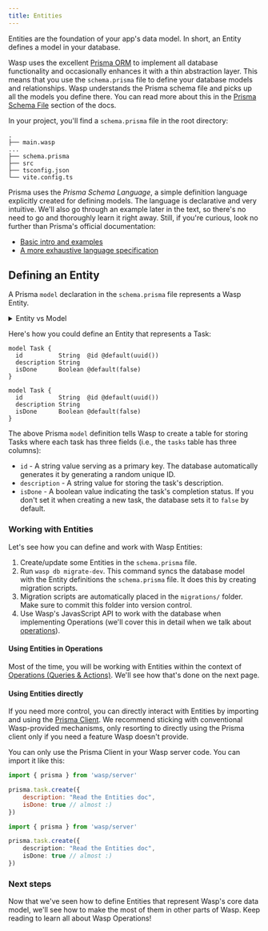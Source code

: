 ```yaml
---
title: Entities
---
```


Entities are the foundation of your app's data model. In short, an Entity defines a model in your database.

Wasp uses the excellent [Prisma ORM](https://www.prisma.io/) to implement all database functionality and occasionally enhances it with a thin abstraction layer. This means that you use the `schema.prisma` file to define your database models and relationships. Wasp understands the Prisma schema file and picks up all the models you define there. You can read more about this in the [Prisma Schema File](./prisma-file.md) section of the docs.

In your project, you'll find a `schema.prisma` file in the root directory:

```
.
├── main.wasp
...
├── schema.prisma
├── src
├── tsconfig.json
└── vite.config.ts
```

Prisma uses the _Prisma Schema Language_, a simple definition language explicitly created for defining models.
The language is declarative and very intuitive. We'll also go through an example later in the text, so there's no need to go and thoroughly learn it right away. Still, if you're curious, look no further than Prisma's official documentation:

- [Basic intro and examples](https://www.prisma.io/docs/orm/prisma-schema/overview)
- [A more exhaustive language specification](https://www.prisma.io/docs/orm/reference/prisma-schema-reference)

## Defining an Entity

A Prisma `model` declaration in the `schema.prisma` file represents a Wasp Entity.

<details>
<summary>
Entity vs Model
</summary>

You might wonder why we distinguish between a **Wasp Entity** and a **Prisma model** if they're essentially the same thing right now. 

While defining a Prisma model is currently the only way to create an Entity in Wasp, the Entity concept is a higher-level abstraction. We plan to expand on Entities in the future, both in terms of how you can define them and what you can do with them.

So, think of an Entity as a Wasp concept and a model as a Prisma concept. For now, all Prisma models are Entities and vice versa, but this relationship might evolve as Wasp grows.

</details>

Here's how you could define an Entity that represents a Task:

<Tabs groupId="js-ts">
<TabItem value="js" label="JavaScript">

```prisma title="schema.prisma"
model Task {
  id          String  @id @default(uuid())
  description String
  isDone      Boolean @default(false)
}
```

</TabItem>
<TabItem value="ts" label="TypeScript">

```prisma title="schema.prisma"
model Task {
  id          String  @id @default(uuid())
  description String
  isDone      Boolean @default(false)
}
```

</TabItem>
</Tabs>

The above Prisma `model` definition tells Wasp to create a table for storing Tasks where each task has three fields (i.e., the `tasks` table has three columns):

- `id` - A string value serving as a primary key. The database automatically generates it by generating a random unique ID.
- `description` - A string value for storing the task's description.
- `isDone` - A boolean value indicating the task's completion status. If you don't set it when creating a new task, the database sets it to `false` by default.

### Working with Entities

Let's see how you can define and work with Wasp Entities:

1. Create/update some Entities in the `schema.prisma` file.
2. Run `wasp db migrate-dev`. This command syncs the database model with the Entity definitions the `schema.prisma` file. It does this by creating migration scripts.
3. Migration scripts are automatically placed in the `migrations/` folder. Make sure to commit this folder into version control.
4. Use Wasp's JavasScript API to work with the database when implementing Operations (we'll cover this in detail when we talk about [operations](../data-model/operations/overview)).

#### Using Entities in Operations

Most of the time, you will be working with Entities within the context of [Operations (Queries & Actions)](../data-model/operations/overview). We'll see how that's done on the next page.

#### Using Entities directly

If you need more control, you can directly interact with Entities by importing and using the [Prisma Client](https://www.prisma.io/docs/concepts/components/prisma-client/crud). We recommend sticking with conventional Wasp-provided mechanisms, only resorting to directly using the Prisma client only if you need a feature Wasp doesn't provide.

You can only use the Prisma Client in your Wasp server code. You can import it like this:
<Tabs groupId="js-ts">
<TabItem value="js" label="JavaScript">

```js
import { prisma } from 'wasp/server'

prisma.task.create({
    description: "Read the Entities doc",
    isDone: true // almost :)
})
```

</TabItem>
<TabItem value="ts" label="TypeScript">

```ts
import { prisma } from 'wasp/server'

prisma.task.create({
    description: "Read the Entities doc",
    isDone: true // almost :)
})
```

</TabItem>
</Tabs>

### Next steps

Now that we've seen how to define Entities that represent Wasp's core data model, we'll see how to make the most of them in other parts of Wasp. Keep reading to learn all about Wasp Operations!
